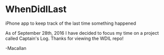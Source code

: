 # WhenDidILast
iPhone app to keep track of the last time something happened

As of September 28th, 2016 I have decided to focus my time on a project called Captain's Log. 
Thanks for viewing the WDIL repo!

-Macallan
